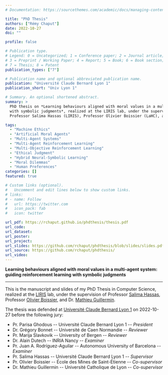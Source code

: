 ```yaml
---
# Documentation: https://sourcethemes.com/academic/docs/managing-content/

title: "PhD Thesis"
authors: ["Rémy Chaput"]
date: 2022-10-27
doi: ""

profile: false

# Publication type.
# Legend: 0 = Uncategorized; 1 = Conference paper; 2 = Journal article;
# 3 = Preprint / Working Paper; 4 = Report; 5 = Book; 6 = Book section;
# 7 = Thesis; 8 = Patent
publication_types: ["7"]

# Publication name and optional abbreviated publication name.
publication: "Université Claude Bernard Lyon 1"
publication_short: "Univ Lyon 1"

# Summary. An optional shortened abstract.
summary: >
  PhD thesis on *Learning behaviours aligned with moral values in a multi-agent system: guiding reinforcement learning
  with symbolic judgments*, realized at the LIRIS lab, under the supervision of 
  Professor Salima Hassas (LIRIS), Professor Olivier Boissier (LaHC), and Dr. Mathieu Guillermin (UCLy).

tags:
  - "Machine Ethics"
  - "Artificial Moral Agents"
  - "Multi-Agent Systems"
  - "Multi-Agent Reinforcement Learning"
  - "Multi-Objective Reinforcement Learning"
  - "Ethical Judgment"
  - "Hybrid Neural-Symbolic Learning"
  - "Moral Dilemmas"
  - "Human Preferences"
categories: []
featured: true

# Custom links (optional).
#   Uncomment and edit lines below to show custom links.
# links:
# - name: Follow
#   url: https://twitter.com
#   icon_pack: fab
#   icon: twitter

url_pdf: https://rchaput.github.io/phdthesis/thesis.pdf
url_code:
url_dataset:
url_poster:
url_project:
url_slides: https://github.com/rchaput/phdthesis/blob/slides/slides.pdf
url_source: https://github.com/rchaput/phdthesis/
url_video:
---
```


**Learning behaviours aligned with moral values in a multi-agent system: guiding reinforcement learning
with symbolic judgments**

***

This is the manuscript and slides of my PhD Thesis in Computer Science, realized at the [LIRIS](https://liris.cnrs.fr)
lab, under the supervision of Professor [Salima Hassas](https://liris.cnrs.fr/page-membre/salima-hassas),
Professor [Olivier Boissier](https://www.emse.fr/~boissier/), and Dr.
[Mathieu Guillermin](https://www.ucly.fr/la-recherche/les-enseignants-chercheurs/enseignants-chercheurs/guillermin-mathieu-249/).

The thesis was defended at [Université Claude Bernard Lyon 1]() on 2022-10-27 before the following jury:

* Pr. Parisa Ghodous -- Université Claude Bernard Lyon 1 -- _President_
* Dr. Grégory Bonnet -- Université de Caen Normandie -- _Reviewer_
* Pr. Marija Slavkovik -- University of Bergen -- _Reviewer_
* Dr. Alain Dutech -- INRIA Nancy -- _Examiner_
* Pr. Juan A. Rodríguez-Aguilar -- Autonomous University of Barcelona -- _Examiner_
* Pr. Salima Hassas -- Université Claude Bernard Lyon 1 -- _Supervisor_
* Pr. Olivier Boissier -- École des Mines de Saint-Étienne -- _Co-supervisor_
* Dr. Mathieu Guillermin -- Université Catholique de Lyon -- _Co-supervisor_
